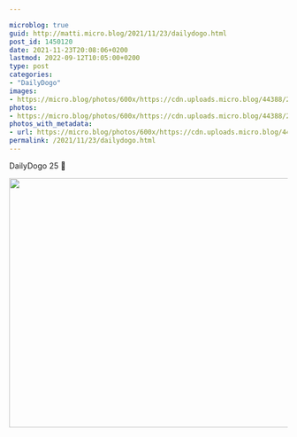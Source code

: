 ```yaml
---

microblog: true
guid: http://matti.micro.blog/2021/11/23/dailydogo.html
post_id: 1450120
date: 2021-11-23T20:08:06+0200
lastmod: 2022-09-12T10:05:00+0200
type: post
categories:
- "DailyDogo"
images:
- https://micro.blog/photos/600x/https://cdn.uploads.micro.blog/44388/2021/82143a2cad.jpg
photos:
- https://micro.blog/photos/600x/https://cdn.uploads.micro.blog/44388/2021/82143a2cad.jpg
photos_with_metadata:
- url: https://micro.blog/photos/600x/https://cdn.uploads.micro.blog/44388/2021/82143a2cad.jpg
permalink: /2021/11/23/dailydogo.html
---
```

DailyDogo 25 🐶

<img src="https://micro.blog/photos/600x/https://blog.martin-haehnel.de/uploads/2021/82143a2cad.jpg" width="600" height="450" alt="" />
